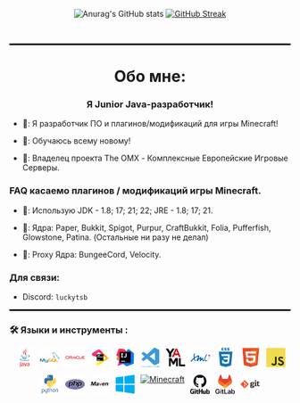 <div id="header" align="center">

![Anurag's GitHub stats](https://github-readme-stats.vercel.app/api?username=hacker123ter&theme=chartreuse-dark&show_icons=true&hide_border=true)
[![GitHub Streak](https://streak-stats.demolab.com?user=hacker123ter&theme=hacker&hide_border=true&border_radius=6.5&date_format=j%20M%5B%20Y%5D&mode=weekly&card_width=350&card_height=193&hide_current_streak=true)](https://git.io/streak-stats)

  <img src="https://komarev.com/ghpvc/?username=hacker123ter&style=flat-square&color=blue" alt="" width="180"/>
  </div>
<hr style="border: 1px solid #000000;" />

<h1 align="center">Обо мне:</h1>
  <h3 align="center">Я Junior Java-разработчик!</h3>
  
  - 💬: Я разработчик ПО и плагинов/модификаций для игры Minecraft!
  
  - 🌱: Обучаюсь всему новому!
  
  - 🐻: Владелец проекта The OMX - Комплексные Европейские Игровые Серверы.

### FAQ касаемо плагинов / модификаций игры Minecraft.

- 💭: Использую JDK - 1.8; 17; 21; 22; JRE - 1.8; 17; 21.

- 💭: Ядра: Paper, Bukkit, Spigot, Purpur, CraftBukkit, Folia, Pufferfish, Glowstone, Patina. (Остальные ни разу не делал)

- 💭: Proxy Ядра: BungeeCord, Velocity.
  
### Для связи:
  
- Discord: `luckytsb`
<hr style="border: 1px solid #000000;" />

### :hammer_and_wrench: Языки и инструменты :

<div style="display: flex; justify-content: center; flex-wrap: wrap; gap: 10px;">
  <a href="https://www.java.com" target="_blank">
    <img src="https://github.com/devicons/devicon/blob/master/icons/java/java-original-wordmark.svg" title="Java" alt="Java" width="35" height="35"/>
  </a>
  <a href="https://www.mysql.com" target="_blank">
    <img src="https://github.com/devicons/devicon/blob/master/icons/mysql/mysql-original-wordmark.svg" title="MySQL" alt="MySQL" width="35" height="35"/>
  </a>
  <a href="https://www.oracle.com" target="_blank">
    <img src="https://github.com/devicons/devicon/blob/master/icons/oracle/oracle-original.svg" title="Oracle" alt="Oracle" width="35" height="35"/>
  </a>
  <a href="https://www.jetbrains.com" target="_blank">
    <img src="https://github.com/devicons/devicon/blob/master/icons/jetbrains/jetbrains-original.svg" title="JetB" alt="JetB" width="35" height="35"/>
  </a>
  <a href="https://www.jetbrains.com/idea/" target="_blank">
    <img src="https://github.com/devicons/devicon/blob/master/icons/intellij/intellij-original.svg" title="Idea" alt="Idea" width="35" height="35"/>
  </a>
  <a href="https://code.visualstudio.com/" target="_blank">
    <img src="https://github.com/devicons/devicon/blob/master/icons/vscode/vscode-plain-wordmark.svg" title="VSCode" alt="VSCode" width="35" height="35"/>
  </a>
  <a href="https://yaml.org/" target="_blank">
    <img src="https://github.com/devicons/devicon/blob/master/icons/yaml/yaml-original.svg" title="Yaml" alt="Yaml" width="35" height="35"/>
  </a>
  <a href="https://www.w3schools.com/xml/" target="_blank">
    <img src="https://github.com/devicons/devicon/blob/master/icons/xml/xml-original.svg" title="Xml" alt="Xml" width="35" height="35"/>
  </a>
  <a href="https://www.w3.org/Style/CSS/Overview.en.html" target="_blank">
    <img src="https://github.com/devicons/devicon/blob/master/icons/css3/css3-plain-wordmark.svg" title="CSS3" alt="CSS" width="35" height="35"/>
  </a>
  <a href="https://developer.mozilla.org/en-US/docs/Web/Guide/HTML/HTML5" target="_blank">
    <img src="https://github.com/devicons/devicon/blob/master/icons/html5/html5-original.svg" title="HTML5" alt="HTML" width="35" height="35"/>
  </a>
  <a href="https://developer.mozilla.org/en-US/docs/Web/JavaScript" target="_blank">
    <img src="https://github.com/devicons/devicon/blob/master/icons/javascript/javascript-original.svg" title="JavaScript" alt="JavaScript" width="35" height="35"/>
  </a>
  <a href="https://www.python.org" target="_blank">
    <img src="https://github.com/devicons/devicon/blob/master/icons/python/python-original-wordmark.svg" title="Py" alt="Py" width="35" height="35"/>
  </a>
  <a href="https://www.php.net" target="_blank">
    <img src="https://github.com/devicons/devicon/blob/master/icons/php/php-original.svg" title="PhP" alt="PhP" width="35" height="35"/>
  </a>
  <a href="https://maven.apache.org/" target="_blank">
    <img src="https://github.com/devicons/devicon/blob/master/icons/maven/maven-original-wordmark.svg" title="Maven" alt="Maven" width="35" height="35"/>
  </a>
  <a href="https://www.microsoft.com/en-us/windows" target="_blank">
    <img src="https://github.com/devicons/devicon/blob/master/icons/windows8/windows8-original.svg" title="Win" alt="Win" width="35" height="35"/>
  </a>
  <a href="https://www.minecraft.net" target="_blank">
    <img src="https://github.com/rjp2525/Minecraft-Icons/blob/master/SVG/melon.svg" title="Minecraft" alt="Minecraft" width="35" height="35"/>
  </a>
  <a href="https://github.com" target="_blank">
    <img src="https://github.com/devicons/devicon/blob/master/icons/github/github-original-wordmark.svg" title="GitHub" alt="GitHub" width="35" height="35"/>
  </a>
  <a href="https://about.gitlab.com" target="_blank">
    <img src="https://github.com/devicons/devicon/blob/master/icons/gitlab/gitlab-original-wordmark.svg" title="GitLab" alt="GitLab" width="35" height="35"/>
  </a>
  <a href="https://git-scm.com/" target="_blank">
    <img src="https://github.com/devicons/devicon/blob/master/icons/git/git-original-wordmark.svg" title="Git" alt="Git" width="35" height="35"/>
  </a>
</div>
